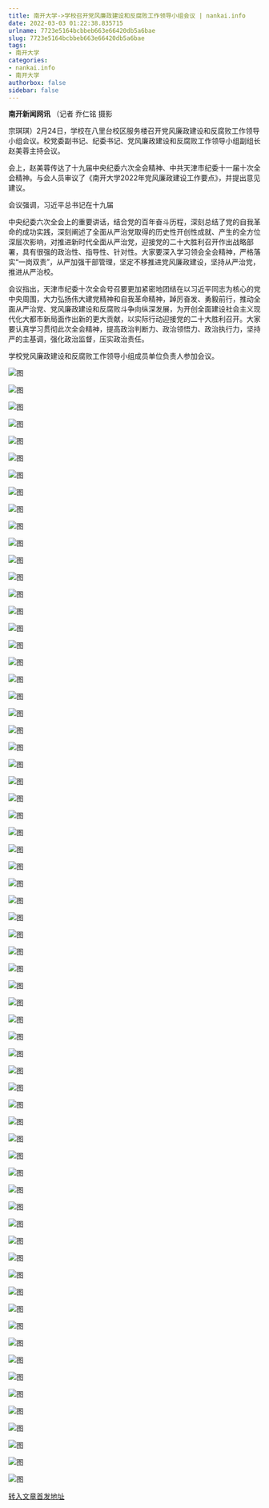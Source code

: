 ```yaml
---
title: 南开大学->学校召开党风廉政建设和反腐败工作领导小组会议 | nankai.info
date: 2022-03-03 01:22:38.835715
urlname: 7723e5164bcbbeb663e66420db5a6bae
slug: 7723e5164bcbbeb663e66420db5a6bae
tags: 
- 南开大学
categories:
- nankai.info
- 南开大学
authorbox: false
sidebar: false
---
```

**南开新闻网讯** （记者 乔仁铭 摄影

宗琪琪）2月24日，学校在八里台校区服务楼召开党风廉政建设和反腐败工作领导小组会议。校党委副书记、纪委书记、党风廉政建设和反腐败工作领导小组副组长赵美蓉主持会议。

会上，赵美蓉传达了十九届中央纪委六次全会精神、中共天津市纪委十一届十次全会精神。与会人员审议了《南开大学2022年党风廉政建设工作要点》，并提出意见建议。

会议强调，习近平总书记在十九届
<!--more-->
中央纪委六次全会上的重要讲话，结合党的百年奋斗历程，深刻总结了党的自我革命的成功实践，深刻阐述了全面从严治党取得的历史性开创性成就、产生的全方位深层次影响，对推进新时代全面从严治党，迎接党的二十大胜利召开作出战略部署，具有很强的政治性、指导性、针对性。大家要深入学习领会全会精神，严格落实“一岗双责”，从严加强干部管理，坚定不移推进党风廉政建设，坚持从严治党，推进从严治校。

会议指出，天津市纪委十次全会号召要更加紧密地团结在以习近平同志为核心的党中央周围，大力弘扬伟大建党精神和自我革命精神，踔厉奋发、勇毅前行，推动全面从严治党、党风廉政建设和反腐败斗争向纵深发展，为开创全面建设社会主义现代化大都市新局面作出新的更大贡献，以实际行动迎接党的二十大胜利召开。大家要认真学习贯彻此次全会精神，提高政治判断力、政治领悟力、政治执行力，坚持严的主基调，强化政治监督，压实政治责任。

学校党风廉政建设和反腐败工作领导小组成员单位负责人参加会议。

![图](http://news.nankai.edu.cn/ywsd/system/2022/02/24/g)

![图](http://news.nankai.edu.cn/ywsd/system/2022/02/24/p)

![图](http://news.nankai.edu.cn/ywsd/system/2022/02/24/j)

![图](http://news.nankai.edu.cn/ywsd/system/2022/02/24/)

![图](http://news.nankai.edu.cn/ywsd/system/2022/02/24/9)

![图](http://news.nankai.edu.cn/ywsd/system/2022/02/24/6)

![图](http://news.nankai.edu.cn/ywsd/system/2022/02/24/d)

![图](http://news.nankai.edu.cn/ywsd/system/2022/02/24/9)

![图](http://news.nankai.edu.cn/ywsd/system/2022/02/24/b)

![图](http://news.nankai.edu.cn/ywsd/system/2022/02/24/6)

![图](http://news.nankai.edu.cn/ywsd/system/2022/02/24/0)

![图](http://news.nankai.edu.cn/ywsd/system/2022/02/24/c)

![图](http://news.nankai.edu.cn/ywsd/system/2022/02/24/_)

![图](http://news.nankai.edu.cn/ywsd/system/2022/02/24/9)

![图](http://news.nankai.edu.cn/ywsd/system/2022/02/24/9)

![图](http://news.nankai.edu.cn/ywsd/system/2022/02/24/7)

![图](http://news.nankai.edu.cn/ywsd/system/2022/02/24/4)

![图](http://news.nankai.edu.cn/ywsd/system/2022/02/24/4)

![图](http://news.nankai.edu.cn/ywsd/system/2022/02/24/0)

![图](http://news.nankai.edu.cn/ywsd/system/2022/02/24/0)

![图](http://news.nankai.edu.cn/ywsd/system/2022/02/24/0)

![图](http://news.nankai.edu.cn/ywsd/system/2022/02/24/3)

![图](http://news.nankai.edu.cn/ywsd/system/2022/02/24/0)

![图](http://news.nankai.edu.cn/ywsd/system/2022/02/24/0)

![图](http://news.nankai.edu.cn/)

![图](http://news.nankai.edu.cn/ywsd/system/2022/02/24/7)

![图](http://news.nankai.edu.cn/ywsd/system/2022/02/24/4)

![图](http://news.nankai.edu.cn/ywsd/system/2022/02/24/4)

![图](http://news.nankai.edu.cn/)

![图](http://news.nankai.edu.cn/ywsd/system/2022/02/24/0)

![图](http://news.nankai.edu.cn/ywsd/system/2022/02/24/0)

![图](http://news.nankai.edu.cn/ywsd/system/2022/02/24/0)

![图](http://news.nankai.edu.cn/)

![图](http://news.nankai.edu.cn/ywsd/system/2022/02/24/3)

![图](http://news.nankai.edu.cn/ywsd/system/2022/02/24/0)

![图](http://news.nankai.edu.cn/ywsd/system/2022/02/24/0)

![图](http://news.nankai.edu.cn/)

![图](http://news.nankai.edu.cn/ywsd/system/2022/02/24/c)

![图](http://news.nankai.edu.cn/ywsd/system/2022/02/24/i)

![图](http://news.nankai.edu.cn/ywsd/system/2022/02/24/p)

![图](http://news.nankai.edu.cn/)

![图](http://news.nankai.edu.cn/ywsd/system/2022/02/24/n)

![图](http://news.nankai.edu.cn/ywsd/system/2022/02/24/c)

![图](http://news.nankai.edu.cn/ywsd/system/2022/02/24/)

![图](http://news.nankai.edu.cn/ywsd/system/2022/02/24/u)

![图](http://news.nankai.edu.cn/ywsd/system/2022/02/24/d)

![图](http://news.nankai.edu.cn/ywsd/system/2022/02/24/e)

![图](http://news.nankai.edu.cn/ywsd/system/2022/02/24/)

![图](http://news.nankai.edu.cn/ywsd/system/2022/02/24/i)

![图](http://news.nankai.edu.cn/ywsd/system/2022/02/24/a)

![图](http://news.nankai.edu.cn/ywsd/system/2022/02/24/k)

![图](http://news.nankai.edu.cn/ywsd/system/2022/02/24/n)

![图](http://news.nankai.edu.cn/ywsd/system/2022/02/24/a)

![图](http://news.nankai.edu.cn/ywsd/system/2022/02/24/n)

![图](http://news.nankai.edu.cn/ywsd/system/2022/02/24/)

![图](http://news.nankai.edu.cn/ywsd/system/2022/02/24/s)

![图](http://news.nankai.edu.cn/ywsd/system/2022/02/24/w)

![图](http://news.nankai.edu.cn/ywsd/system/2022/02/24/e)

![图](http://news.nankai.edu.cn/ywsd/system/2022/02/24/n)

![图](http://news.nankai.edu.cn/)

![图](http://news.nankai.edu.cn/)

![图](http://news.nankai.edu.cn/ywsd/system/2022/02/24/:)

![图](http://news.nankai.edu.cn/ywsd/system/2022/02/24/p)

![图](http://news.nankai.edu.cn/ywsd/system/2022/02/24/t)

![图](http://news.nankai.edu.cn/ywsd/system/2022/02/24/t)

![图](http://news.nankai.edu.cn/ywsd/system/2022/02/24/h)

[转入文章首发地址](http://news.nankai.edu.cn/ywsd/system/2022/02/24/030050381.shtml)